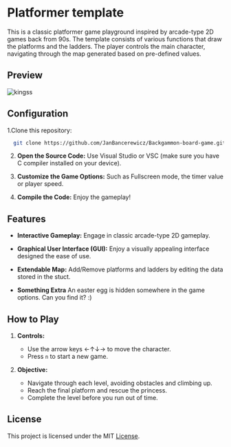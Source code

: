 
# Platformer template

This is a classic platformer game playground inspired by arcade-type 2D games back from 90s. The template consists of various functions that draw the platforms and the ladders. The player controls the main character, navigating through the map generated based on pre-defined values.

## Preview
![kingss](https://github.com/JanBancerewicz/Platformer-arcade-template/assets/79080628/656f35f7-3fb6-4612-9ffe-e951a3d8f103)

## Configuration

1.Clone this repository:

```bash
  git clone https://github.com/JanBancerewicz/Backgammon-board-game.git
```

2. **Open the Source Code:** Use Visual Studio or VSC (make sure you have C compiler installed on your device).

3. **Customize the Game Options:** Such as Fullscreen mode, the timer value or player speed.

4. **Compile the Code:** Enjoy the gameplay!


## Features

- **Interactive Gameplay:** Engage in classic arcade-type 2D gameplay.

- **Graphical User Interface (GUI):** Enjoy a visually appealing interface designed the ease of use.

- **Extendable Map:** Add/Remove platforms and ladders by editing the data stored in the stuct.

- **Something Extra** An easter egg is hidden somewhere in the game options. Can you find it? :)

## How to Play

1. **Controls:**
   - Use the arrow keys ←↑↓→ to move the character.
   - Press `n` to start a new game.

2. **Objective:**
   - Navigate through each level, avoiding obstacles and climbing up.
   - Reach the final platform and rescue the princess.
   - Complete the level before you run out of time.


## License
This project is licensed under the MIT [License](LICENSE).
